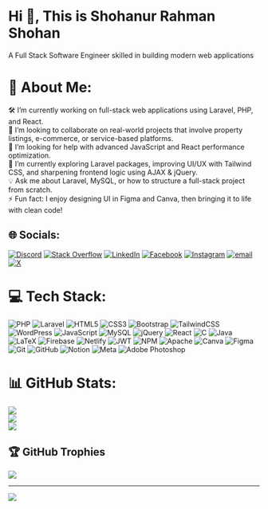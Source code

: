 <h1>Hi 👋, This is Shohanur Rahman Shohan</h1>
<p>A Full Stack Software Engineer skilled in building modern web applications</p>

# 💫 About Me:
🛠️ I’m currently working on full-stack web applications using Laravel, PHP, and React.<br>🤝 I’m looking to collaborate on real-world projects that involve property listings, e-commerce, or service-based platforms.<br>💬 I’m looking for help with advanced JavaScript and React performance optimization.<br>🌱 I’m currently exploring Laravel packages, improving UI/UX with Tailwind CSS, and sharpening frontend logic using AJAX & jQuery.<br>💡 Ask me about Laravel, MySQL, or how to structure a full-stack project from scratch.<br>⚡ Fun fact: I enjoy designing UI in Figma and Canva, then bringing it to life with clean code!


## 🌐 Socials:
[![Discord](https://img.shields.io/badge/Discord-%237289DA.svg?logo=discord&logoColor=white)](https://discord.gg/shohancs)
[![Stack Overflow](https://img.shields.io/badge/-Stackoverflow-FE7A16?logo=stack-overflow&logoColor=white)](https://stackoverflow.com/users/30406853/shohancs)
[![LinkedIn](https://img.shields.io/badge/LinkedIn-%230077B5.svg?logo=linkedin&logoColor=white)](https://www.linkedin.com/in/shohancs/) 
[![Facebook](https://img.shields.io/badge/Facebook-%231877F2.svg?logo=Facebook&logoColor=white)](https://www.facebook.com/shohancs/) 
[![Instagram](https://img.shields.io/badge/Instagram-%23E4405F.svg?logo=Instagram&logoColor=white)](https://www.instagram.com/shohan.cs/) 
[![email](https://img.shields.io/badge/Email-D14836?logo=gmail&logoColor=white)](mailto:shohanurrahmanshohan.cs@gmail.com) 
[![X](https://img.shields.io/badge/X-121212?logo=twitter&logoColor=white)](https://x.com/shohancs)





# 💻 Tech Stack:
![PHP](https://img.shields.io/badge/php-%23777BB4.svg?style=for-the-badge&logo=php&logoColor=white) ![Laravel](https://img.shields.io/badge/laravel-%23FF2D20.svg?style=for-the-badge&logo=laravel&logoColor=white) ![HTML5](https://img.shields.io/badge/html5-%23E34F26.svg?style=for-the-badge&logo=html5&logoColor=white) ![CSS3](https://img.shields.io/badge/css3-%231572B6.svg?style=for-the-badge&logo=css3&logoColor=white) ![Bootstrap](https://img.shields.io/badge/bootstrap-%238511FA.svg?style=for-the-badge&logo=bootstrap&logoColor=white) ![TailwindCSS](https://img.shields.io/badge/tailwindcss-%2338B2AC.svg?style=for-the-badge&logo=tailwind-css&logoColor=white) ![WordPress](https://img.shields.io/badge/WordPress-%23117AC9.svg?style=for-the-badge&logo=WordPress&logoColor=white) ![JavaScript](https://img.shields.io/badge/javascript-%23323330.svg?style=for-the-badge&logo=javascript&logoColor=%23F7DF1E) ![MySQL](https://img.shields.io/badge/mysql-4479A1.svg?style=for-the-badge&logo=mysql&logoColor=white) ![jQuery](https://img.shields.io/badge/jquery-%230769AD.svg?style=for-the-badge&logo=jquery&logoColor=white) ![React](https://img.shields.io/badge/react-%2320232a.svg?style=for-the-badge&logo=react&logoColor=%2361DAFB) ![C](https://img.shields.io/badge/c-%2300599C.svg?style=for-the-badge&logo=c&logoColor=white) ![Java](https://img.shields.io/badge/java-%23ED8B00.svg?style=for-the-badge&logo=openjdk&logoColor=white) ![LaTeX](https://img.shields.io/badge/latex-%23008080.svg?style=for-the-badge&logo=latex&logoColor=white) ![Firebase](https://img.shields.io/badge/firebase-%23039BE5.svg?style=for-the-badge&logo=firebase) ![Netlify](https://img.shields.io/badge/netlify-%23000000.svg?style=for-the-badge&logo=netlify&logoColor=#00C7B7) ![JWT](https://img.shields.io/badge/JWT-black?style=for-the-badge&logo=JSON%20web%20tokens) ![NPM](https://img.shields.io/badge/NPM-%23CB3837.svg?style=for-the-badge&logo=npm&logoColor=white) ![Apache](https://img.shields.io/badge/apache-%23D42029.svg?style=for-the-badge&logo=apache&logoColor=white) ![Canva](https://img.shields.io/badge/Canva-%2300C4CC.svg?style=for-the-badge&logo=Canva&logoColor=white) ![Figma](https://img.shields.io/badge/figma-%23F24E1E.svg?style=for-the-badge&logo=figma&logoColor=white) ![Git](https://img.shields.io/badge/git-%23F05033.svg?style=for-the-badge&logo=git&logoColor=white) ![GitHub](https://img.shields.io/badge/github-%23121011.svg?style=for-the-badge&logo=github&logoColor=white) ![Notion](https://img.shields.io/badge/Notion-%23000000.svg?style=for-the-badge&logo=notion&logoColor=white) ![Meta](https://img.shields.io/badge/Meta-%230467DF.svg?style=for-the-badge&logo=Meta&logoColor=white) ![Adobe Photoshop](https://img.shields.io/badge/adobe%20photoshop-%2331A8FF.svg?style=for-the-badge&logo=adobe%20photoshop&logoColor=white)

# 📊 GitHub Stats:
![](https://github-readme-stats.vercel.app/api?username=shohancs&theme=dark&hide_border=false&include_all_commits=false&count_private=false)<br/>
![](https://nirzak-streak-stats.vercel.app/?user=shohancs&theme=dark&hide_border=false)<br/>
![](https://github-readme-stats.vercel.app/api/top-langs/?username=shohancs&theme=dark&hide_border=false&include_all_commits=false&count_private=false&layout=compact)

## 🏆 GitHub Trophies
![](https://github-profile-trophy.vercel.app/?username=shohancs&theme=radical&no-frame=false&no-bg=true&margin-w=4)

---
[![](https://visitcount.itsvg.in/api?id=shohancs&icon=0&color=0)](https://visitcount.itsvg.in)

<!-- Proudly created with GPRM ( https://gprm.itsvg.in ) -->
